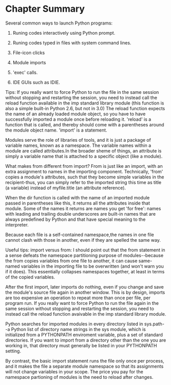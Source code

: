  # Chapter Summary
 Several common ways to launch Python programs:
 
 1. Runing codes interactively using Python prompt.
 
 2. Runing codes typed in files with system command lines.
 
 3. File-icon clicks
 
 4. Module imports
 
 5. 'exec' calls.
 
 6. IDE GUIs such as IDIE.
 
 Tips: If you really want to force Python to run the file in the same session without stopping and restarting the session, you need to instead call the reload function available in the imp standard library module (this function is also a simple built-in Python 2.6, but not in 3.0)
 The reload function expects the name of an already loaded module object, so you have to have successfully imported a module once before reloading it.
 'reload' is a function that is called, and thereby should come with a parentheses around the module object name. 'import' is a statement. 
 
Modules serve the role of libraries of tools, and it is just a package of variable names, known as a namespace. The variable names within a module are called attributes.In the broader sheme of things, an attribute is simply a variable name that is attached to a specific object (like a module).
 
What makes from different from import?
From is just like an import, with an extra assignment to names in the importing component. Technically, 'from' copies a module's attributes, such that they become simple variables in the recipient-thus, you can simply refer to the imported string this time as title (a variable) instead of myfile.title (an attribute reference).

When the dir function is called with the name of an imported module passed in parentheses like this, it returns all the attributes inside that module. Some of the names it returns are names you get 'for free': names with leading and trailing double underscores are built-in names that are always predefined by Python and that have special meaning to the interpreter.

Because each file is a self-contained namespace,the names in one file cannot clash with those in another, even if they are spelled the same way.
 
 Useful tips:
 import versus from: I should point out that the from statement in a sense defeats the namespace partitioning purpose of modules--because the from copies variables from one file to another, it can cause same-named variables in the importing file to be overwritten (and won't warn you if it does). This essentially collapses namespaces together, at least in terms of the copied variables.
 
 After the first import, later imports do nothing, even if you change and save the module's source file again in another window. This is by design, imports are too expensive an operation to repeat more than once per file, per program run. If you really want to force Python to run the file again in the same session without stopping and restarting the session, you need to instead call the reload function avaivable in the imp standard library module. 
 
 Python searches for imported modules in every directory listed in sys.path--a Python list of directory name strings in the sys module, which is initialized from a PYTHONPATH enviroment variable, plus a set of standard directories. If you want to import from a directory other than the one you are working in, that directory must generally be listed in your PYTHONPATH setting. 

By contrast, the basic import statement runs the file only once per process, and it makes the file a separate module namespace so that its assignments will not change variables in your scope. The price you pay for the namespace partioning of modules is the need to reload after changes.

